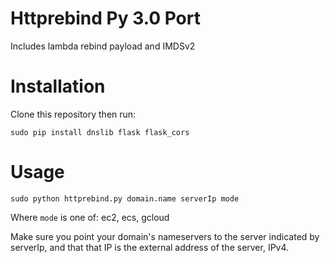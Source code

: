Httprebind Py 3.0 Port
=======
Includes lambda rebind payload and IMDSv2 

Installation
============

Clone this repository then run:

	sudo pip install dnslib flask flask_cors

Usage
=====

	sudo python httprebind.py domain.name serverIp mode

Where `mode` is one of: ec2, ecs, gcloud

Make sure you point your domain's nameservers to the server indicated by serverIp, and that that IP is the external address of the server, IPv4.

